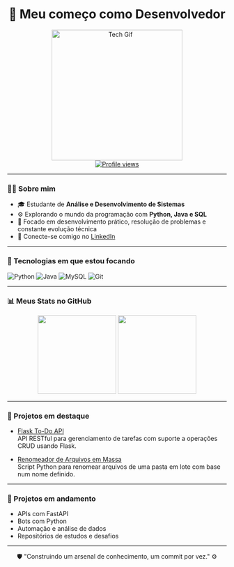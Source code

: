 <div align="center">
  <h1>🚀 Meu começo como Desenvolvedor</h1>
  <img src="https://media.giphy.com/media/QNFhOolVeCzPQ2Mx85/giphy.gif" width="300px" alt="Tech Gif"/>
  <br />
  <a href="https://github.com/JoaoVictorSouzaSilva">
    <img src="https://komarev.com/ghpvc/?username=JoaoVictorSouzaSilva&color=blue" alt="Profile views" />
  </a>
</div>

---

### 👨‍💻 Sobre mim

- 🎓 Estudante de **Análise e Desenvolvimento de Sistemas**
- ⚙️ Explorando o mundo da programação com **Python, Java e SQL**
- 🎯 Focado em desenvolvimento prático, resolução de problemas e constante evolução técnica
- 🤝 Conecte-se comigo no [LinkedIn](https://www.linkedin.com/in/jo%C3%A3o-victor-souza-silva-9a6a2525b/)

---

### 🧰 Tecnologias em que estou focando

![Python](https://img.shields.io/badge/-Python-3776AB?style=for-the-badge&logo=python&logoColor=white)
![Java](https://img.shields.io/badge/-Java-ED8B00?style=for-the-badge&logo=java&logoColor=white)
![MySQL](https://img.shields.io/badge/-MySQL-4479A1?style=for-the-badge&logo=mysql&logoColor=white)
![Git](https://img.shields.io/badge/-Git-F05032?style=for-the-badge&logo=git&logoColor=white)

---

### 📊 Meus Stats no GitHub

<div align="center">
  <img height="180em" src="https://github-readme-stats.vercel.app/api?username=JoaoVictorSouzaSilva&show_icons=true&theme=tokyonight" />
  <img height="180em" src="https://github-readme-stats.vercel.app/api/top-langs/?username=JoaoVictorSouzaSilva&layout=compact&theme=tokyonight" />
</div>

---

### 📂 Projetos em destaque

- [Flask To-Do API](https://github.com/JoaoVictorSouzaSilva/flask-todo-api)  
  API RESTful para gerenciamento de tarefas com suporte a operações CRUD usando Flask.

- [Renomeador de Arquivos em Massa](https://github.com/JoaoVictorSouzaSilva/renomeador)  
  Script Python para renomear arquivos de uma pasta em lote com base num nome definido.

---

### 🚧 Projetos em andamento

- APIs com FastAPI
- Bots com Python
- Automação e análise de dados
- Repositórios de estudos e desafios

---

<p align="center">
  🛡️ "Construindo um arsenal de conhecimento, um commit por vez." ⚙️
</p>

